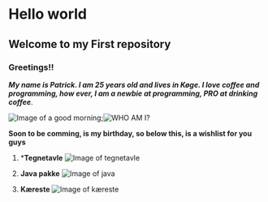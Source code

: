 # Hello world #
## **Welcome to my First repository** ##
### Greetings!! ###
***My name is Patrick. I am 25 years old and lives in Køge.
I love coffee and programming, how ever, I am a newbie at programming, PRO at drinking coffee***.

![Image of a good morning](https://media2.giphy.com/media/f3FoIzAbLy5sA/200.webp?cid=790b76112e0c7125eea97e9fff91e3bb99d690c3b461e78a&rid=200.webp);![WHO AM I?](https://media2.giphy.com/media/l1KVb2dUcmuGG4tby/100.webp?cid=790b761126f7c59f189f294a3d345d3daf829b9453863189&rid=100.webp)


**Soon to be comming, is my birthday, so below this, is a wishlist for you guys**

1. ***Tegnetavle** ![Image of tegnetavle](https://www.pricerunner.dk/product/640x640/1868934762/Wacom-Intuos-Small.jpg?c=0.7)

2. **Java pakke** ![Image of java](https://static.javatpoint.com/images/core/java-features.png)

3. **Kæreste** ![Image of kæreste](https://www.40plus.dk/images_v2/find-en-kaereste.jpg)
